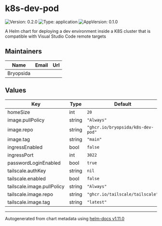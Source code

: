 # k8s-dev-pod

![Version: 0.2.0](https://img.shields.io/badge/Version-0.2.0-informational?style=flat-square) ![Type: application](https://img.shields.io/badge/Type-application-informational?style=flat-square) ![AppVersion: 0.1.0](https://img.shields.io/badge/AppVersion-0.1.0-informational?style=flat-square)

A Helm chart for deploying a dev environment inside a K8S cluster that is compatible with Visual Studio Code remote targets

## Maintainers

| Name | Email | Url |
| ---- | ------ | --- |
| Bryopsida |  |  |

## Values

| Key | Type | Default | Description |
|-----|------|---------|-------------|
| homeSize | int | `20` |  |
| image.pullPolicy | string | `"Always"` |  |
| image.repo | string | `"ghcr.io/bryopsida/k8s-dev-pod"` |  |
| image.tag | string | `"main"` |  |
| ingressEnabled | bool | `false` |  |
| ingressPort | int | `3022` |  |
| passwordLoginEnabled | bool | `true` |  |
| tailscale.authKey | string | `nil` |  |
| tailscale.enabled | bool | `false` |  |
| tailscale.image.pullPolicy | string | `"Always"` |  |
| tailscale.image.repo | string | `"ghcr.io/tailscale/tailscale"` |  |
| tailscale.image.tag | string | `"latest"` |  |

----------------------------------------------
Autogenerated from chart metadata using [helm-docs v1.11.0](https://github.com/norwoodj/helm-docs/releases/v1.11.0)
